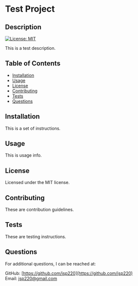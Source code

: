 # Test Project

## Description

[![License: MIT](https://img.shields.io/badge/License-MIT-yellow.svg)](https://opensource.org/licenses/MIT)

This is a test description.

## Table of Contents

- [Installation](#installation)
- [Usage](#usage)
- [License](#license)
- [Contributing](#contributing)
- [Tests](#tests)
- [Questions](#questions)

## Installation <a name="installation"></a>

This is a set of instructions.

## Usage <a name="usage"></a>

This is usage info.

## License <a name="license"></a>

Licensed under the MIT license.

## Contributing <a name="contributing"></a>

These are contribution guidelines.

## Tests <a name="tests"></a>

These are testing instructions.

## Questions <a name="questions"></a>

For additional questions, I can be reached at:

GitHub: [https://github.com/jsp220](https://github.com/jsp220) <br>
Email: jsp220@gmail.com